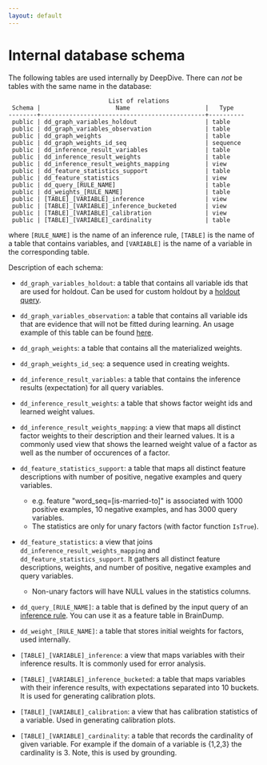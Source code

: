 ```yaml
---
layout: default
---
```


# Internal database schema

The following tables are used internally by DeepDive. There can *not* be tables
with the same name in the database:


                                List of relations
     Schema |                     Name                     |   Type   
    --------+----------------------------------------------+----------
     public | dd_graph_variables_holdout                   | table    
     public | dd_graph_variables_observation               | table    
     public | dd_graph_weights                             | table    
     public | dd_graph_weights_id_seq                      | sequence 
     public | dd_inference_result_variables                | table    
     public | dd_inference_result_weights                  | table    
     public | dd_inference_result_weights_mapping          | view     
     public | dd_feature_statistics_support                | table
     public | dd_feature_statistics                        | view
     public | dd_query_[RULE_NAME]                         | table
     public | dd_weights_[RULE_NAME]                       | table
     public | [TABLE]_[VARIABLE]_inference                 | view
     public | [TABLE]_[VARIABLE]_inference_bucketed        | view
     public | [TABLE]_[VARIABLE]_calibration               | view
     public | [TABLE]_[VARIABLE]_cardinality               | table
	
where `[RULE_NAME]` is the name of an inference rule, `[TABLE]` is the
name of a table that contains variables, and `[VARIABLE]` is the name
of a variable in the corresponding table.

Description of each schema:

- `dd_graph_variables_holdout`: a table that contains all variable ids that are used for holdout. Can be used for custom holdout by a [holdout query](../basics/calibration.html#custom_holdout).

- `dd_graph_variables_observation`: a table that contains all variable ids that are evidence that will not be fitted during learning. An usage example of this table can be found [here](../basics/configuration.html#calibration).

- `dd_graph_weights`: a table that contains all the materialized weights.

- `dd_graph_weights_id_seq`: a sequence used in creating weights.

- `dd_inference_result_variables`: a table that contains the inference results (expectation) for all query variables.

- `dd_inference_result_weights`: a table that shows factor weight ids and learned weight values.

- `dd_inference_result_weights_mapping`: a view that maps all distinct factor weights to their description and  their learned values. It is a commonly used view that shows the learned weight value of a factor as well as the number of occurences of a factor.

- `dd_feature_statistics_support`: a table that maps all distinct feature descriptions with number of positive, negative examples and query variables. 
    - e.g. feature "word_seq=[is-married-to]" is associated with 1000 positive examples, 10 negative examples, and has 3000 query variables.
    - The statistics are only for unary factors (with factor function `IsTrue`).

- `dd_feature_statistics`: a view that joins `dd_inference_result_weights_mapping` and `dd_feature_statistics_support`. It gathers all distinct feature descriptions, weights, and number of positive, negative examples and query variables. 
    - Non-unary factors will have NULL values in the statistics columns.

- `dd_query_[RULE_NAME]`: a table that is defined by the input query of an [inference rule](../basics/inference_rules.html). You can use it as a feature table in BrainDump.

- `dd_weight_[RULE_NAME]`: a table that stores initial weights for factors, used internally.

- `[TABLE]_[VARIABLE]_inference`: a view that maps variables with their inference results. It is commonly used for error analysis.

- `[TABLE]_[VARIABLE]_inference_bucketed`: a table that maps variables with their inference results, with expectations separated into 10 buckets. It is used for generating calibration plots.

- `[TABLE]_[VARIABLE]_calibration`: a view that has calibration statistics of a variable. Used in generating calibration plots.

- `[TABLE]_[VARIABLE]_cardinality`: a table that records the cardinality of given variable. For example if the domain of a variable is {1,2,3} the cardinality is 3. Note, this is used by grounding.

